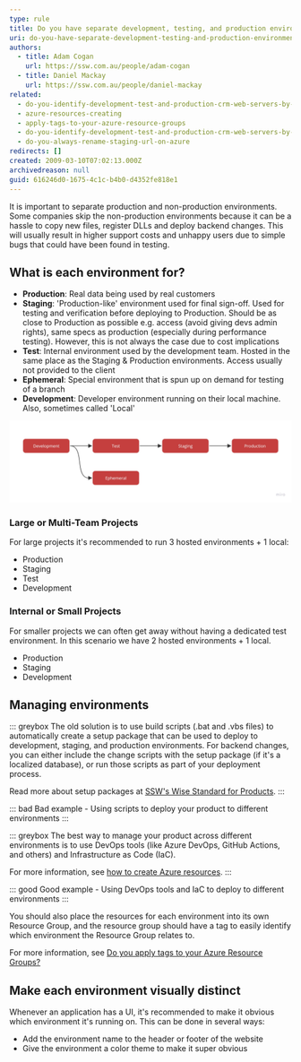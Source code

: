 ```yaml
---
type: rule
title: Do you have separate development, testing, and production environments?
uri: do-you-have-separate-development-testing-and-production-environments
authors:
  - title: Adam Cogan
    url: https://ssw.com.au/people/adam-cogan
  - title: Daniel Mackay
    url: https://ssw.com.au/people/daniel-mackay
related:
  - do-you-identify-development-test-and-production-crm-web-servers-by-colors
  - azure-resources-creating
  - apply-tags-to-your-azure-resource-groups
  - do-you-identify-development-test-and-production-crm-web-servers-by-colors
  - do-you-always-rename-staging-url-on-azure
redirects: []
created: 2009-03-10T07:02:13.000Z
archivedreason: null
guid: 616246d0-1675-4c1c-b4b0-d4352fe818e1
---
```

It is important to separate production and non-production environments. Some companies skip the non-production environments because it can be a hassle to copy new files, register DLLs and deploy backend changes. This will usually result in higher support costs and unhappy users due to simple bugs that could have been found in testing.  

<!--endintro-->

## What is each environment for?

* **Production**: Real data being used by real customers
* **Staging**: 'Production-like' environment used for final sign-off.  Used for testing and verification before deploying to Production.  Should be as close to Production as possible e.g. access (avoid giving devs admin rights), same specs as production (especially during performance testing).  However, this is not always the case due to cost implications
* **Test**: Internal environment used by the development team.  Hosted in the same place as the Staging & Production environments.  Access usually not provided to the client
* **Ephemeral**: Special environment that is spun up on demand for testing of a branch
* **Development**: Developer environment running on their local machine.  Also, sometimes called 'Local'

![Figure: Environment flow](ssw-rules-environments.jpg "Environment flow")

### Large or Multi-Team Projects

For large projects it's recommended to run 3 hosted environments + 1 local:

* Production
* Staging
* Test
* Development

### Internal or Small Projects

For smaller projects we can often get away without having a dedicated test environment. In this scenario we have 2 hosted environments + 1 local.

* Production
* Staging
* Development

## Managing environments

::: greybox
The old solution is to use build scripts (.bat and .vbs files) to automatically create a setup package that can be used to deploy to development, staging, and production environments. For backend changes, you can either include the change scripts with the setup package (if it's a localized database), or run those scripts as part of your deployment process.

Read more about setup packages at [SSW's Wise Standard for Products](http://www.ssw.com.au/ssw/Standards/wisesetup/WiseStandards.aspx).
:::

::: bad
Bad example - Using scripts to deploy your product to different environments
:::

::: greybox
The best way to manage your product across different environments is to use DevOps tools (like Azure DevOps, GitHub Actions, and others) and Infrastructure as Code (IaC).

For more information, see [how to create Azure resources](/azure-resources-creating).
:::

::: good
Good example - Using DevOps tools and IaC to deploy to different environments
:::

You should also place the resources for each environment into its own Resource Group, and the resource group should have a tag to easily identify which environment the Resource Group relates to.

For more information, see [Do you apply tags to your Azure Resource Groups?](/apply-tags-to-your-azure-resource-groups)

## Make each environment visually distinct

Whenever an application has a UI, it's recommended to make it obvious which environment it's running on. This can be done in several ways:

* Add the environment name to the header or footer of the website
* Give the environment a color theme to make it super obvious
